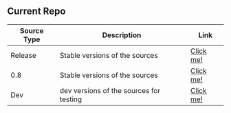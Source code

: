 ## Current Repo

| Source Type | Description |          Link |
| ---        |    ----   |         --- |
| Release    | Stable versions of the sources    | [Click me!](https://thitiphatx.github.io/thitiphatx-extensions/release/)    |
| 0.8   | Stable versions of the sources     |  [Click me!](https://thitiphatx.github.io/thitiphatx-extensions/0.8/)    |
| Dev   | dev versions of the sources for testing      |  [Click me!](https://thitiphatx.github.io/thitiphatx-extensions/dev/)    |
